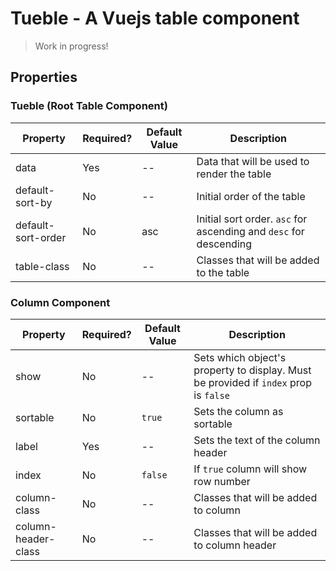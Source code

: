 # Tueble - A Vuejs table component

> Work in progress!

## Properties

### Tueble (Root Table Component)

| Property           | Required? | Default Value | Description                                                       |
| ------------------ | --------- | ------------- | ----------------------------------------------------------------- |
| data               | Yes       | --            | Data that will be used to render the table                        |
| default-sort-by    | No        | --            | Initial order of the table                                        |
| default-sort-order | No        | asc           | Initial sort order. `asc` for ascending and `desc` for descending |
| table-class        | No        | --            | Classes that will be added to the table                           |

### Column Component

| Property            | Required? | Default Value | Description                                                                          |
| ------------------- | --------- | ------------- | ------------------------------------------------------------------------------------ |
| show                | No        | --            | Sets which object's property to display. Must be provided if `index` prop is `false` |
| sortable            | No        | `true`        | Sets the column as sortable                                                          |
| label               | Yes       | --            | Sets the text of the column header                                                   |
| index               | No        | `false`       | If `true` column will show row number                                                |
| column-class        | No        | --            | Classes that will be added to column                                                 |
| column-header-class | No        | --            | Classes that will be added to column header                                          |
